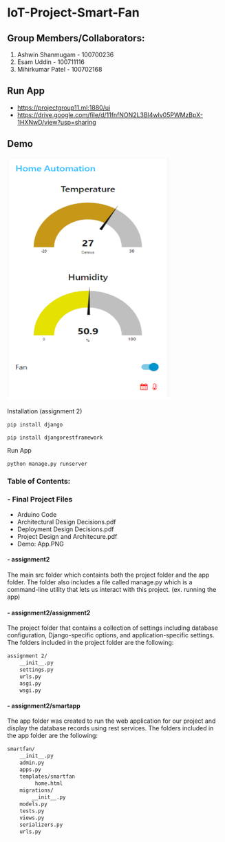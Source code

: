 # IoT-Project-Smart-Fan

## Group Members/Collaborators:

1. Ashwin Shanmugam - 100700236
2. Esam Uddin - 100711116
3. Mihirkumar Patel - 100702168

## Run App 

- https://projectgroup11.ml:1880/ui
- https://drive.google.com/file/d/11fnfNON2L3Bl4wlv05PWMzBpX-1HXNwD/view?usp=sharing

## Demo

![Alt text](/App.PNG?raw=true "demo")

Installation (assignment 2)

```
pip install django
```
```
pip install djangorestframework
```

Run App

```
python manage.py runserver
```

### Table of Contents:

### - Final Project Files

- Arduino Code
- Architectural Design Decisions.pdf
- Deployment Design Decisions.pdf
- Project Design and Architecure.pdf
- Demo: App.PNG

#### - assignment2 

The main src folder which containts both the project folder and the app folder. The folder also includes a file called manage.py which is a command-line utility that lets us interact with this project. (ex. running the app)

#### - assignment2/assignment2 

The project folder that contains a collection of settings including database configuration, Django-specific options, and application-specific settings. The folders included in the project folder are the following:

```
assignment 2/
    __init__.py
    settings.py
    urls.py
    asgi.py
    wsgi.py
```
#### - assignment2/smartapp

The app folder was created to run the web application for our project and display the database records using rest services. The folders included in the app folder are the following:


```
smartfan/
    __init__.py
    admin.py
    apps.py
    templates/smartfan
         home.html
    migrations/
        __init__.py
    models.py
    tests.py
    views.py
    serializers.py
    urls.py
```




